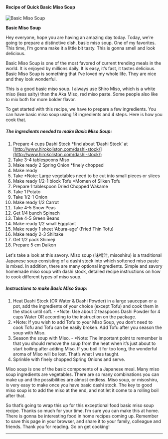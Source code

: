             

#### Recipe of Quick Basic Miso Soup

![Basic Miso Soup](https://img-global.cpcdn.com/recipes/1ecf5b0f55e7f478/751x532cq70/basic-miso-soup-recipe-main-photo.jpg)

**Basic Miso Soup**

Hey everyone, hope you are having an amazing day today. Today, we’re going to prepare a distinctive dish, basic miso soup. One of my favorites. This time, I’m gonna make it a little bit tasty. This is gonna smell and look delicious.

Basic Miso Soup is one of the most favored of current trending meals in the world. It is enjoyed by millions daily. It is easy, it’s fast, it tastes delicious. Basic Miso Soup is something that I’ve loved my whole life. They are nice and they look wonderful.

This is a good basic miso soup. I always use Shiro Miso, which is a white miso (less salty) than the Aka Miso, red miso paste. Some people also like to mix both for more bolder flavor.

To get started with this recipe, we have to prepare a few ingredients. You can have basic miso soup using 18 ingredients and 4 steps. Here is how you cook that.

##### The ingredients needed to make Basic Miso Soup:

1.  Prepare 4 cups Dashi Stock \*find about ‘Dashi Stock’ at [http://www.hirokoliston.com/dashi-stock/](http://www.hirokoliston.com/dashi-stock/)
2.  Take 3-4 tablespoons Miso
3.  Make ready 2 Spring Onion \*finely chopped
4.  Make ready <Add two or three of the following>
5.  Take \*Note: Large vegetables need to be cut into small pieces or slices
6.  Make ready 1/2-1 block Tofu \*Momen of Silken Tofu
7.  Prepare 1 tablespoon Dried Chopped Wakame
8.  Take 1 Potato
9.  Take 1/2-1 Onion
10.  Make ready 1/2 Carrot
11.  Take 4-5 Snow Peas
12.  Get 1/4 bunch Spinach
13.  Take 4-5 Green Beans
14.  Make ready 1/2 small Eggplant
15.  Make ready 1 sheet ‘Abura-age’ (Fried Thin Tofu)
16.  Make ready 2-3 Shiitake
17.  Get 1/2 pack Shimeji
18.  Prepare 5 cm Daikon

Let's take a look at this savory. Miso soup (味噌汁, misoshiru) is a traditional Japanese soup consisting of a dashi stock into which softened miso paste is mixed. In addition, there are many optional ingredients. Simple and savory homemade miso soup with dashi stock, detailed recipe instructions on how to cook different types of miso soup.

##### Instructions to make Basic Miso Soup:

1.  Heat Dashi Stock (OR Water & Dashi Powder) in a large saucepan or a pot, add the ingredients of your choice (except Tofu) and cook them in the stock until soft. - \*Note: Use about 2 teaspoons Dashi Powder for 4 cups Water OR according to the instruction on the package.
2.  \*Note: If you wish to add Tofu to your Miso Soup, you don’t need to cook Tofu and Tofu can be easily broken. Add Tofu after you season the soup with Miso.
3.  Season the soup with Miso. - \*Note: The important point to remember is that you should remove the soup from the heat when it’s just about to start boiling after adding Miso. If you boil it for too long, the wonderful aroma of Miso will be lost. That’s what I was taught.
4.  Sprinkle with finely chopped Spring Onions and serve.

Miso soup is one of the basic components of a Japanese meal. Many miso soup ingredients are vegetables. There are so many combinations you can make up and the possibilities are almost endless. Miso soup, or misoshiru, is very easy to make once you have basic dashi stock. The key to good miso soup is to add the miso at the end, and not let it come to a rolling boil after that.

So that’s going to wrap this up for this exceptional food basic miso soup recipe. Thanks so much for your time. I’m sure you can make this at home. There is gonna be interesting food in home recipes coming up. Remember to save this page in your browser, and share it to your family, colleague and friends. Thank you for reading. Go on get cooking!

* * *